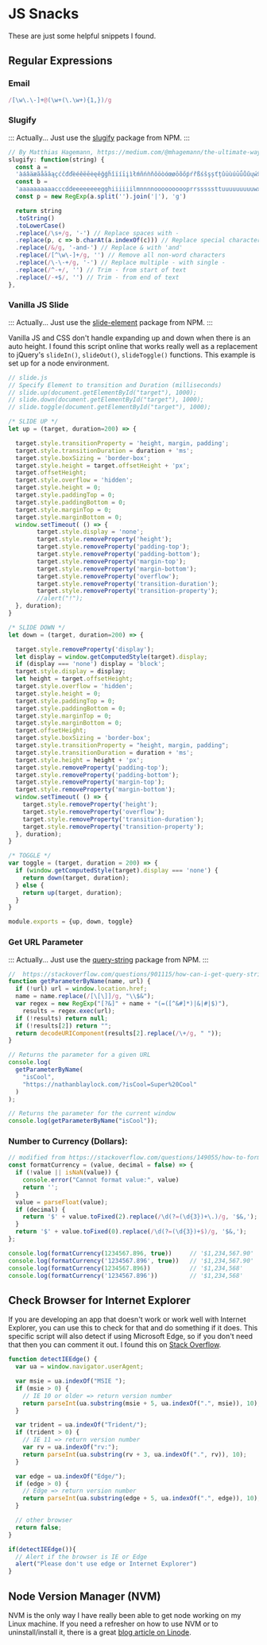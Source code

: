 # JS Snacks

These are just some helpful snippets I found.

## Regular Expressions

### Email 

``` js
/[\w\.\-]+@(\w+(\.\w+){1,})/g
```

### Slugify 

::: Actually...
Just use the [slugify](https://www.npmjs.com/package/slugify) package from NPM.
:::

```js
// By Matthias Hagemann, https://medium.com/@mhagemann/the-ultimate-way-to-slugify-a-url-string-in-javascript-b8e4a0d849e1)
slugify: function(string) {
  const a =
  'àáâäæãåāăąçćčđďèéêëēėęěğǵḧîïíīįìłḿñńǹňôöòóœøōõőṕŕřßśšşșťțûüùúūǘůűųẃẍÿýžźż·/_,:;'
  const b =
  'aaaaaaaaaacccddeeeeeeeegghiiiiiilmnnnnoooooooooprrsssssttuuuuuuuuuwxyyzzz------'
  const p = new RegExp(a.split('').join('|'), 'g')

  return string
  .toString()
  .toLowerCase()
  .replace(/\s+/g, '-') // Replace spaces with -
  .replace(p, c => b.charAt(a.indexOf(c))) // Replace special characters
  .replace(/&/g, '-and-') // Replace & with 'and'
  .replace(/[^\w\-]+/g, '') // Remove all non-word characters
  .replace(/\-\-+/g, '-') // Replace multiple - with single -
  .replace(/^-+/, '') // Trim - from start of text
  .replace(/-+$/, '') // Trim - from end of text
},
```

### Vanilla JS Slide 

::: Actually...
Just use the [slide-element](https://www.npmjs.com/package/slide-element) package from NPM.
:::

Vanilla JS and CSS don't handle expanding up and down when there is an auto height. I found this script online that works really well as a replacement to jQuery's `slideIn()`, `slideOut()`, `slideToggle()` functions. This example is set up for a node environment. 

``` js
// slide.js
// Specify Element to transition and Duration (milliseconds)
// slide.up(document.getElementById("target"), 1000);
// slide.down(document.getElementById("target"), 1000);
// slide.toggle(document.getElementById("target"), 1000);

/* SLIDE UP */
let up = (target, duration=200) => {

  target.style.transitionProperty = 'height, margin, padding';
  target.style.transitionDuration = duration + 'ms';
  target.style.boxSizing = 'border-box';
  target.style.height = target.offsetHeight + 'px';
  target.offsetHeight;
  target.style.overflow = 'hidden';
  target.style.height = 0;
  target.style.paddingTop = 0;
  target.style.paddingBottom = 0;
  target.style.marginTop = 0;
  target.style.marginBottom = 0;
  window.setTimeout( () => {
        target.style.display = 'none';
        target.style.removeProperty('height');
        target.style.removeProperty('padding-top');
        target.style.removeProperty('padding-bottom');
        target.style.removeProperty('margin-top');
        target.style.removeProperty('margin-bottom');
        target.style.removeProperty('overflow');
        target.style.removeProperty('transition-duration');
        target.style.removeProperty('transition-property');
        //alert("!");
  }, duration);
}

/* SLIDE DOWN */
let down = (target, duration=200) => {

  target.style.removeProperty('display');
  let display = window.getComputedStyle(target).display;
  if (display === 'none') display = 'block';
  target.style.display = display;
  let height = target.offsetHeight;
  target.style.overflow = 'hidden';
  target.style.height = 0;
  target.style.paddingTop = 0;
  target.style.paddingBottom = 0;
  target.style.marginTop = 0;
  target.style.marginBottom = 0;
  target.offsetHeight;
  target.style.boxSizing = 'border-box';
  target.style.transitionProperty = "height, margin, padding";
  target.style.transitionDuration = duration + 'ms';
  target.style.height = height + 'px';
  target.style.removeProperty('padding-top');
  target.style.removeProperty('padding-bottom');
  target.style.removeProperty('margin-top');
  target.style.removeProperty('margin-bottom');
  window.setTimeout( () => {
    target.style.removeProperty('height');
    target.style.removeProperty('overflow');
    target.style.removeProperty('transition-duration');
    target.style.removeProperty('transition-property');
  }, duration);
}

/* TOGGLE */
var toggle = (target, duration = 200) => {
  if (window.getComputedStyle(target).display === 'none') {
    return down(target, duration);
  } else {
    return up(target, duration);
  }
}

module.exports = {up, down, toggle}
```

### Get URL Parameter

::: Actually...
Just use the [query-string](https://www.npmjs.com/package/query-string) package from NPM.
:::

``` js
//  https://stackoverflow.com/questions/901115/how-can-i-get-query-string-values-in-javascript
function getParameterByName(name, url) {
  if (!url) url = window.location.href;
  name = name.replace(/[\[\]]/g, "\\$&");
  var regex = new RegExp("[?&]" + name + "(=([^&#]*)|&|#|$)"),
    results = regex.exec(url);
  if (!results) return null;
  if (!results[2]) return "";
  return decodeURIComponent(results[2].replace(/\+/g, " "));
}

// Returns the parameter for a given URL
console.log(
  getParameterByName(
    "isCool",
    "https://nathanblaylock.com/?isCool=Super%20Cool"
  )
);

// Returns the parameter for the current window
console.log(getParameterByName("isCool"));
```

### Number to Currency (Dollars):

``` js
// modified from https://stackoverflow.com/questions/149055/how-to-format-numbers-as-currency-string
const formatCurrency = (value, decimal = false) => {
  if (!value || isNaN(value)) {
    console.error("Cannot format value:", value)
    return '';
  }
  value = parseFloat(value);
  if (decimal) {
    return '$' + value.toFixed(2).replace(/\d(?=(\d{3})+\.)/g, '$&,');
  }
  return '$' + value.toFixed(0).replace(/\d(?=(\d{3})+$)/g, '$&,');
};

console.log(formatCurrency(1234567.896, true))     // '$1,234,567.90'
console.log(formatCurrency('1234567.896', true))   // '$1,234,567.90'
console.log(formatCurrency(1234567.896))           // '$1,234,568'
console.log(formatCurrency('1234567.896'))         // '$1,234,568'
```

## Check Browser for Internet Explorer

If you are developing an app that doesn't work or work well with Internet Explorer, you can use this to check for that and do something if it does. This specific script will also detect if using Microsoft Edge, so if you don't need that then you can comment it out. I found this on [Stack Overflow](https://stackoverflow.com/questions/19999388/check-if-user-is-using-ie ).

```js
function detectIEEdge() {
  var ua = window.navigator.userAgent;

  var msie = ua.indexOf("MSIE ");
  if (msie > 0) {
    // IE 10 or older => return version number
    return parseInt(ua.substring(msie + 5, ua.indexOf(".", msie)), 10);
  }

  var trident = ua.indexOf("Trident/");
  if (trident > 0) {
    // IE 11 => return version number
    var rv = ua.indexOf("rv:");
    return parseInt(ua.substring(rv + 3, ua.indexOf(".", rv)), 10);
  }

  var edge = ua.indexOf("Edge/");
  if (edge > 0) {
    // Edge => return version number
    return parseInt(ua.substring(edge + 5, ua.indexOf(".", edge)), 10);
  }

  // other browser
  return false;
}

if(detectIEEdge()){
  // Alert if the browser is IE or Edge
  alert("Please don't use edge or Internet Explorer")
}
```

## Node Version Manager (NVM)

NVM is the only way I have really been able to get node working on my Linux machine. If you need a refresher on how to use NVM or to uninstall/install it, there is a great [blog article on Linode](https://www.linode.com/docs/guides/how-to-install-use-node-version-manager-nvm/).
